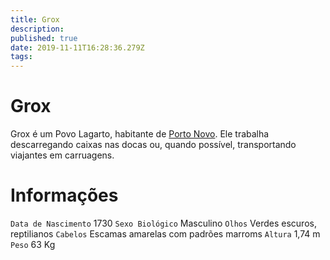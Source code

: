 ```yaml
---
title: Grox
description: 
published: true
date: 2019-11-11T16:28:36.279Z
tags: 
---
```


<!-- SUBTITLE: Visão geral sobre Grox -->

# Grox
Grox é um Povo Lagarto, habitante de [Porto Novo](/lugares/plano-material/drafeon/sudeste-de-drafeon/porto-novo#porto-novo). Ele trabalha descarregando caixas nas docas ou, quando possível, transportando viajantes em carruagens.

# Informações
`Data de Nascimento` 1730 
`Sexo Biológico` Masculino
`Olhos` Verdes escuros, reptilianos
`Cabelos` Escamas amarelas com padrões marroms
`Altura` 1,74 m
`Peso` 63 Kg

